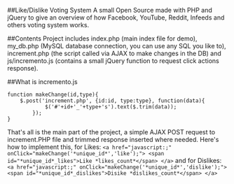 ##Like/Dislike Voting System
A small Open Source made with PHP and jQuery to give an overview of how Facebook, YouTube, Reddit, Infeeds and others voting system works.

##Contents
Project includes index.php (main index file for demo), my_db.php (MySQL database connection, you can use any SQL you like to), increment.php (the script called via AJAX to make changes in the DB) and js/incremento.js (contains a small jQuery function to request click actions response).

##What is incremento.js
```
function makeChange(id,type){
	$.post('increment.php', {id:id, type:type}, function(data){
			$('#'+id+'_'+type+'s').text($.trim(data));
		});
}
```
That's all is the main part of the project, a simple AJAX POST request to increment.PHP file and trimmed response inserted where needed. Here's how to implement this, for Likes: 
`<a href="javascript:;" onClick="makeChange('*unique_id*','like');"> <span id="*unique_id*_likes">Like *likes_count*</span> </a>` and for Dislikes: `<a href="javascript:;" onClick="makeChange('*unique_id*','dislike');"> <span id="*unique_id*_dislikes">Disike *dislikes_count*</span> </a>`

